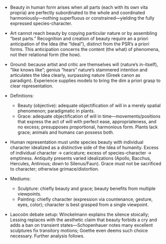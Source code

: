 - Beauty in human form arises when all parts (each with its own vita propria) are perfectly subordinated to the whole and coordinated harmoniously—nothing superfluous or constrained—yielding the fully expressed species-character.

- Art cannot reach beauty by copying particular nature or by assembling “best parts.” Recognition and creation of beauty require an a priori anticipation of the Idea (the “Ideal”), distinct from the PSR’s a priori forms. This anticipation concerns the content (the what) of phenomena, not their relational form (the how).

- Ground: because artist and critic are themselves will (nature’s in-itself), “like knows like”; genius “hears” nature’s stammered intention and articulates the Idea clearly, surpassing nature (Greek canon as paradigm). Experience supplies models to bring the dim a priori grasp to clear representation.

- Definitions:
  - Beauty (objective): adequate objectification of will in a merely spatial phenomenon; paradigmatic in plants.
  - Grace: adequate objectification of will in time—movements/positions that express the act of will with perfect ease, appropriateness, and no excess; presupposes proportional, harmonious form. Plants lack grace; animals and humans can possess both.

- Human representation must unite species beauty with individual character idealized as a distinctive side of the Idea of humanity. Excess of individual character → caricature; excess of species-character → emptiness. Antiquity presents varied idealizations (Apollo, Bacchus, Hercules, Antinous; down to Silenus/Faun). Grace must not be sacrificed to character; otherwise grimace/distortion.

- Mediums:
  - Sculpture: chiefly beauty and grace; beauty benefits from multiple viewpoints.
  - Painting: chiefly character (expression via countenance, gesture, eyes, color); character is best grasped from a single viewpoint.

- Laocoön debate setup: Winckelmann explains the silence stoically; Lessing replaces with the aesthetic claim that beauty forbids a cry and adds a ban on transient states—Schopenhauer notes many excellent sculptures fix transitory motions; Goethe even deems such choice necessary. Further analysis follows.